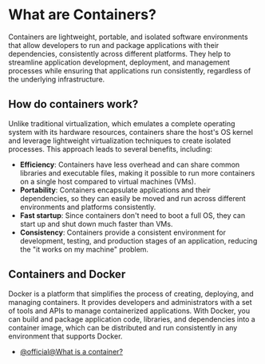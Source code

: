 # What are Containers?

Containers are lightweight, portable, and isolated software environments that allow developers to run and package applications with their dependencies, consistently across different platforms. They help to streamline application development, deployment, and management processes while ensuring that applications run consistently, regardless of the underlying infrastructure.

## How do containers work?

Unlike traditional virtualization, which emulates a complete operating system with its hardware resources, containers share the host's OS kernel and leverage lightweight virtualization techniques to create isolated processes. This approach leads to several benefits, including:

- **Efficiency**: Containers have less overhead and can share common libraries and executable files, making it possible to run more containers on a single host compared to virtual machines (VMs).
- **Portability**: Containers encapsulate applications and their dependencies, so they can easily be moved and run across different environments and platforms consistently.
- **Fast startup**: Since containers don't need to boot a full OS, they can start up and shut down much faster than VMs.
- **Consistency**: Containers provide a consistent environment for development, testing, and production stages of an application, reducing the "it works on my machine" problem.

## Containers and Docker

Docker is a platform that simplifies the process of creating, deploying, and managing containers. It provides developers and administrators with a set of tools and APIs to manage containerized applications. With Docker, you can build and package application code, libraries, and dependencies into a container image, which can be distributed and run consistently in any environment that supports Docker.

- [@official@What is a container?](https://www.docker.com/resources/what-container/)
